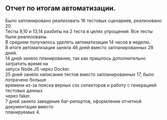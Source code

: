 ## Отчет по итогам автоматизации.

Было запланировано реализовать 16 тестовых сценариев, реализовано 20  
Тесты 9,10  и 13,14 разбиты на 2 теста в целях упрощения.
Все тесты были реализованы.  
В среднем получалось уделять автоматизации 14 часов в неделю.  
В итоге автоматизация заняла 46 дней вместо запланированных 28 дней.  
14 дней заняло планирование, так как пришлось дополнительно затратить время на  
запуск Node.JS через Docker.  
25 дней заняло написание тестов вместо запланированных 17, было потрачено больше  
времени из-за поиска верных css селекторов и работу с генерацией тестовых данных  
через faker.    
7 дней заняло заведение баг-репортов, оформление отчетной документации вместо  
планируемых 4.